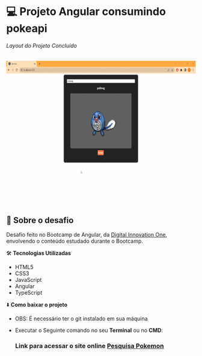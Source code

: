 

 # :computer:  Projeto Angular consumindo pokeapi

######  Layout do Projeto Concluído
![Pesquisa Pokemon](https://github.com/Doni-zete/angular-consumindo-api-poke/blob/main/img/pokeapi.gif)

## :rocket: Sobre o desafio

Desafio feito no Bootcamp de Angular, da [Digital Innovation One](https://web.digitalinnovation.one/track/everis-fullstack-developer), envolvendo o conteúdo estudado durante o Bootcamp.


:hammer_and_wrench: **Tecnologias Utilizadas**
* HTML5
* CSS3
* JavaScript
* Angular
* TypeScript

:arrow_down: **Como baixar o projeto**

* OBS: É necessário ter o git instalado em sua máquina
* Executar o Seguinte comando no seu **Terminal**  ou no **CMD**:

   ### Link para acessar o site online [Pesquisa Pokemon](https://doni-zete.github.io/angular-blog/)
        
        
        
      


